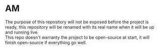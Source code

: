 # AM

The purpose of this repository will not be exposed before the project is ready, this repository will be renamed with its real name when it will be up and running live.<br>This repo doesn't warranty the project to be open-source at start, it will finish open-source if everything go well.
